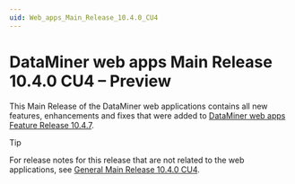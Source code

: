 ```yaml
---
uid: Web_apps_Main_Release_10.4.0_CU4
---
```


# DataMiner web apps Main Release 10.4.0 CU4 – Preview

This Main Release of the DataMiner web applications contains all new features, enhancements and fixes that were added to [DataMiner web apps Feature Release 10.4.7](xref:Web_apps_Feature_Release_10.4.7).

> [!TIP]
> For release notes for this release that are not related to the web applications, see [General Main Release 10.4.0 CU4](xref:General_Main_Release_10.4.0_CU4).
